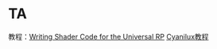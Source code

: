 # TA  
教程：[Writing Shader Code for the Universal RP](https://cyangamedev.wordpress.com/2020/06/05/urp-shader-code/)
[Cyanilux教程](https://www.cyanilux.com/contents/)
